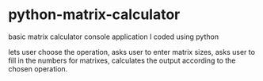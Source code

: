 # python-matrix-calculator

basic matrix calculator console application I coded using python

lets user choose the operation,
asks user to enter matrix sizes,
asks user to fill in the numbers for matrixes,
calculates the output according to the chosen operation.
